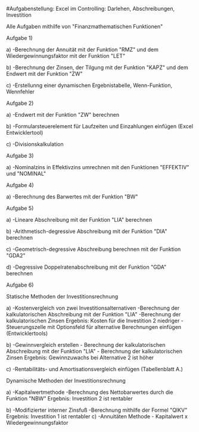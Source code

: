 #Aufgabenstellung: Excel im Controlling: Darlehen, Abschreibungen, Investition

Alle Aufgaben mithilfe von "Finanzmathematischen Funktionen"

Aufgabe 1) 

a)   -Berechnung der Annuität mit der Funktion "RMZ" und dem
      Wiedergewinnungsfaktor mit der Funktion "LET"
      
b)   -Berechnung der Zinsen, der Tilgung mit der Funktion "KAPZ" und dem Endwert mit der Funktion "ZW"

c)   -Erstellunng einer dynamischen Ergebnistabelle, Wenn-Funktion, Wennfehler

Aufgabe 2) 


a) -Endwert mit der Funktion "ZW" berechnen

b) -Formularsteuerelement für Laufzeiten und Einzahlungen einfügen (Excel Entwicklertool)

c) -Divisionskalkulation


Aufgabe 3)

a) -Nominalzins in Effektivzins umrechnen mit den Funktionen
    "EFFEKTIV" und "NOMINAL"
     
     
Aufgabe 4) 

a) -Berechnung des Barwertes mit der Funktion "BW"


Aufgabe 5)

a) -Lineare Abschreibung mit der Funktion "LIA" berechnen

b) -Arithmetisch-degressive Abschreibung mit der Funktion "DIA" berechnen

c) -Geometrisch-degressive Abschreibung berechnen mit der Funktion "GDA2"

d) -Degressive Doppelratenabschreibung mit der Funktion "GDA" berechnen

Aufgabe 6)

Statische Methoden der Investitionsrechnung

a) -Kostenvergleich von zwei Investitionsalternativen
    -Berechnung der kalkulatorischen Abschreibung mit der Funktion "LIA"
    -Berechnung der kalkulatorischen Zinsen
    Ergebnis: Kosten für die Investition 2 niedriger
    -Steuerungszelle mit Optionsfeld für alternative Berechnungen einfügen
    (Entwicklertools)
    
b) -Gewinnvergleich erstellen
    - Berechnung der kalkulatorischen Abschreibung mit der Funktion "LIA"
    - Berechnung der kalkulatorischen Zinsen
    Ergebnis: Gewinnzuwachs bei Alternative 2 ist höher
    
c) -Rentabilitäts- und Amortisationsvergleich einfügen (Tabellenblatt A.)

Dynamische Methoden der Investitionsrechnung

a) -Kapitalwertmethode 
    -Berechnung des Nettobarwertes durch die Funktion "NBW"
    Ergebnis: Investition 2 ist rentabler
    
b) -Modifizierter interner Zinsfuß
    -Berechnung mithilfe der Formel "QIKV"
    Ergebnis: Investition 1 ist rentabler
c) -Annuitäten Methode
    - Kapitalwert x Wiedergewinnungsfaktor
    
